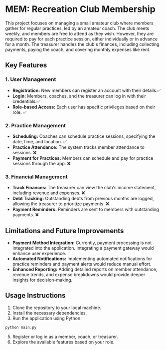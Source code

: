 # MEM: Recreation Club Membership

This project focuses on managing a small amateur club where members gather for regular practices, led by an amateur coach. The club meets weekly, and members are free to attend as they wish. However, they are required to pay for each practice session, either individually or in advance for a month. The treasurer handles the club's finances, including collecting payments, paying the coach, and covering monthly expenses like rent.

## Key Features

### 1. User Management
- **Registration:** New members can register an account with their details.✅
- **Login:** Members, coaches, and the treasurer can log in with their credentials.✅
- **Role-based Access:** Each user has specific privileges based on their role. ✅

### 2. Practice Management
- **Scheduling:** Coaches can schedule practice sessions, specifying the date, time, and location. ✅
- **Practice Attendance:** The system tracks member attendance to sessions. ❌
- **Payment for Practices:** Members can schedule and pay for practice sessions through the app. ❌

### 3. Financial Management
- **Track Finances:** The treasurer can view the club's income statement, including revenue and expenses. ❌
- **Debt Tracking:** Outstanding debts from previous months are logged, allowing the treasurer to prioritize payments. ❌
- **Payment Reminders:** Reminders are sent to members with outstanding payments. ❌

## Limitations and Future Improvements

- **Payment Method Integration:** Currently, payment processing is not integrated into the application. Integrating a payment gateway would enhance user experience.
- **Automated Notifications:** Implementing automated notifications for practice reminders and payment alerts would reduce manual effort.
- **Enhanced Reporting:** Adding detailed reports on member attendance, revenue trends, and expense breakdowns would provide deeper insights for decision-making.

## Usage Instructions

1. Clone the repository to your local machine.
2. Install the necessary dependencies.
3. Run the application using Python.
  ```
 python main.py
```
5. Register or log in as a member, coach, or treasurer.
6. Explore the available features based on your role.

